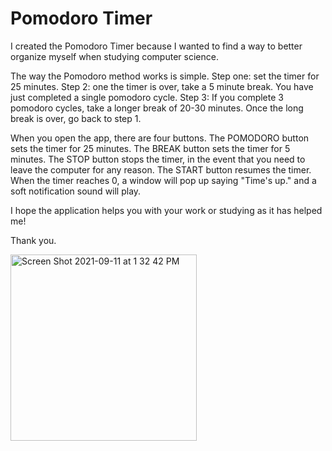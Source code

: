 # Pomodoro Timer

I created the Pomodoro Timer because I wanted to find a way to better organize myself when studying computer science. 

The way the Pomodoro method works is simple. Step one: set the timer for 25 minutes. Step 2: one the timer is over, take a 5 minute break. You have just completed a single pomodoro cycle. Step 3: If you complete 3 pomodoro cycles, take a longer break of 20-30 minutes. Once the long break is over, go back to step 1. 

When you open the app, there are four buttons. The POMODORO button sets the timer for 25 minutes. The BREAK button sets the timer for 5 minutes. The STOP button stops the timer, in the event that you need to leave the computer for any reason. The START button resumes the timer. When the timer reaches 0, a window will pop up saying "Time's up." and a soft notification sound will play. 

I hope the application helps you with your work or studying as it has helped me!

Thank you. 

<img width="298" alt="Screen Shot 2021-09-11 at 1 32 42 PM" src="https://user-images.githubusercontent.com/35510088/132960912-0d2ad2ba-356f-4737-b57f-b5880f154b4c.png">

